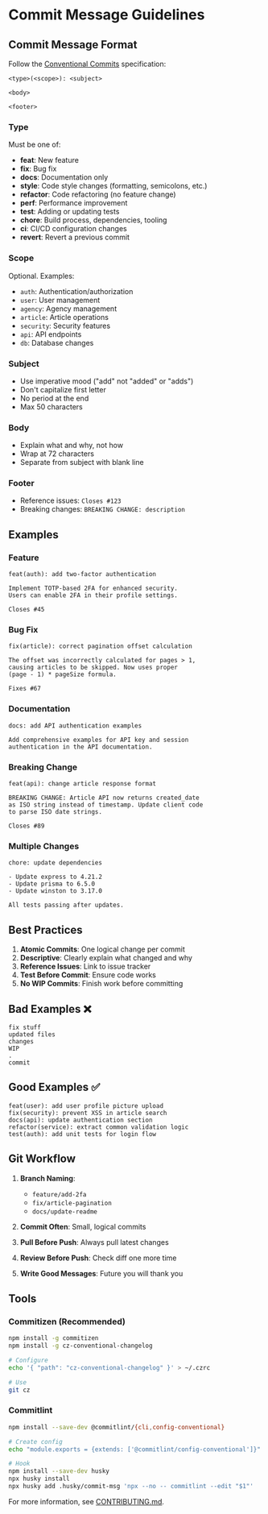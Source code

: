 # Commit Message Guidelines

## Commit Message Format

Follow the [Conventional Commits](https://www.conventionalcommits.org/) specification:

```
<type>(<scope>): <subject>

<body>

<footer>
```

### Type

Must be one of:
- **feat**: New feature
- **fix**: Bug fix
- **docs**: Documentation only
- **style**: Code style changes (formatting, semicolons, etc.)
- **refactor**: Code refactoring (no feature change)
- **perf**: Performance improvement
- **test**: Adding or updating tests
- **chore**: Build process, dependencies, tooling
- **ci**: CI/CD configuration changes
- **revert**: Revert a previous commit

### Scope

Optional. Examples:
- `auth`: Authentication/authorization
- `user`: User management
- `agency`: Agency management
- `article`: Article operations
- `security`: Security features
- `api`: API endpoints
- `db`: Database changes

### Subject

- Use imperative mood ("add" not "added" or "adds")
- Don't capitalize first letter
- No period at the end
- Max 50 characters

### Body

- Explain what and why, not how
- Wrap at 72 characters
- Separate from subject with blank line

### Footer

- Reference issues: `Closes #123`
- Breaking changes: `BREAKING CHANGE: description`

## Examples

### Feature
```
feat(auth): add two-factor authentication

Implement TOTP-based 2FA for enhanced security.
Users can enable 2FA in their profile settings.

Closes #45
```

### Bug Fix
```
fix(article): correct pagination offset calculation

The offset was incorrectly calculated for pages > 1,
causing articles to be skipped. Now uses proper
(page - 1) * pageSize formula.

Fixes #67
```

### Documentation
```
docs: add API authentication examples

Add comprehensive examples for API key and session
authentication in the API documentation.
```

### Breaking Change
```
feat(api): change article response format

BREAKING CHANGE: Article API now returns created_date
as ISO string instead of timestamp. Update client code
to parse ISO date strings.

Closes #89
```

### Multiple Changes
```
chore: update dependencies

- Update express to 4.21.2
- Update prisma to 6.5.0
- Update winston to 3.17.0

All tests passing after updates.
```

## Best Practices

1. **Atomic Commits**: One logical change per commit
2. **Descriptive**: Clearly explain what changed and why
3. **Reference Issues**: Link to issue tracker
4. **Test Before Commit**: Ensure code works
5. **No WIP Commits**: Finish work before committing

## Bad Examples ❌

```
fix stuff
updated files
changes
WIP
.
commit
```

## Good Examples ✅

```
feat(user): add user profile picture upload
fix(security): prevent XSS in article search
docs(api): update authentication section
refactor(service): extract common validation logic
test(auth): add unit tests for login flow
```

## Git Workflow

1. **Branch Naming**:
   - `feature/add-2fa`
   - `fix/article-pagination`
   - `docs/update-readme`

2. **Commit Often**: Small, logical commits

3. **Pull Before Push**: Always pull latest changes

4. **Review Before Push**: Check diff one more time

5. **Write Good Messages**: Future you will thank you

## Tools

### Commitizen (Recommended)

```bash
npm install -g commitizen
npm install -g cz-conventional-changelog

# Configure
echo '{ "path": "cz-conventional-changelog" }' > ~/.czrc

# Use
git cz
```

### Commitlint

```bash
npm install --save-dev @commitlint/{cli,config-conventional}

# Create config
echo "module.exports = {extends: ['@commitlint/config-conventional']}" > commitlint.config.js

# Hook
npm install --save-dev husky
npx husky install
npx husky add .husky/commit-msg 'npx --no -- commitlint --edit "$1"'
```

For more information, see [CONTRIBUTING.md](../CONTRIBUTING.md).
